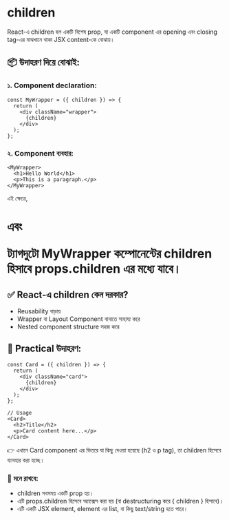 # children
React-এ children হল একটি বিশেষ prop, যা একটি component এর opening এবং closing tag-এর মাঝখানে থাকা JSX content-কে বোঝায়।

## 📦 উদাহরণ দিয়ে বোঝাই:
### ১. Component declaration:
```
const MyWrapper = ({ children }) => {
  return (
    <div className="wrapper">
      {children}
    </div>
  );
};
```
### ২. Component ব্যবহার:
```
<MyWrapper>
  <h1>Hello World</h1>
  <p>This is a paragraph.</p>
</MyWrapper>
```

এই ক্ষেত্রে, <h1> এবং <p> ট্যাগদুটো MyWrapper কম্পোনেন্টের children হিসাবে props.children এর মধ্যে যাবে।

## ✅ React-এ children কেন দরকার?
- Reusability বাড়ায়
- Wrapper বা Layout Component বানাতে সাহায্য করে
- Nested component structure সহজ করে

## 🔧 Practical উদাহরণ:
```
const Card = ({ children }) => {
  return (
    <div className="card">
      {children}
    </div>
  );
};
```
```
// Usage
<Card>
  <h2>Title</h2>
  <p>Card content here...</p>
</Card>
```
👉 এখানে Card component এর ভিতরে যা কিছু দেওয়া হয়েছে (h2 ও p tag), তা children হিসেবে ব্যাবহার করা হচ্ছে।

### 🚨 মনে রাখবে:
- children সবসময় একটি prop হয়।
- এটি props.children হিসেবে অ্যাক্সেস করা হয় (বা destructuring করে { children } হিসাবে)।
- এটি একটি JSX element, element এর list, বা কিছু text/string হতে পারে।

